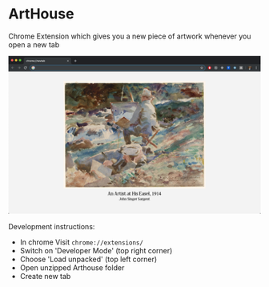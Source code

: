 # ArtHouse

Chrome Extension which gives you a new piece of artwork whenever you open a new tab

![alt text](https://github.com/danielbarkhorn/ArtHouse/blob/master/example.png)

Development instructions:
  - In chrome Visit `chrome://extensions/`
  - Switch on 'Developer Mode' (top right corner)
  - Choose 'Load unpacked' (top left corner)
  - Open unzipped Arthouse folder
  - Create new tab
